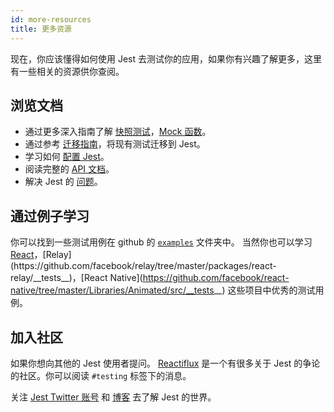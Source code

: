 ```yaml
---
id: more-resources
title: 更多资源
---
```


现在，你应该懂得如何使用 Jest 去测试你的应用，如果你有兴趣了解更多，这里有一些相关的资源供你查阅。

## 浏览文档

- 通过更多深入指南了解 [快照测试](SnapshotTesting.md)，[Mock 函数](MockFunctions.md)。
- 通过参考 [迁移指南](MigrationGuide.md)，将现有测试迁移到 Jest。
- 学习如何 [配置 Jest](Configuration.md)。
- 阅读完整的 [API 文档](GlobalAPI.md)。
- 解决 Jest 的 [问题](Troubleshooting.md)。

## 通过例子学习

你可以找到一些测试用例在 github 的 [`examples`](https://github.com/facebook/jest/tree/master/examples) 文件夹中。 当然你也可以学习 [React](https://github.com/facebook/react/tree/master/packages/react/src/__tests__)，[Relay](https://github.com/facebook/relay/tree/master/packages/react-relay/__tests__)，[React Native](https://github.com/facebook/react-native/tree/master/Libraries/Animated/src/__tests__) 这些项目中优秀的测试用例。

## 加入社区

如果你想向其他的 Jest 使用者提问。 [Reactiflux](https://www.reactiflux.com/) 是一个有很多关于 Jest 的争论的社区。你可以阅读 `#testing` 标签下的消息。

关注 [Jest Twitter 账号](https://twitter.com/fbjest) 和 [博客](/blog/) 去了解 Jest 的世界。
